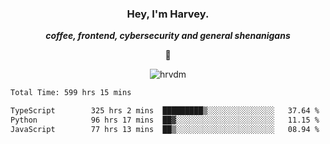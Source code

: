 <div align="center">
    <h3> Hey, I'm Harvey.</h3>
    <p><i><b>coffee, frontend, cybersecurity and general shenanigans</b></i></p>
    <p>👻</p>
</div>

<p align="center">  <img src="https://komarev.com/ghpvc/?username=hrvdm&label=Views&color=252733&style=for-the-badge" alt="hrvdm" /> </p>

<!--START_SECTION:waka-->

```txt
Total Time: 599 hrs 15 mins

TypeScript        325 hrs 2 mins  █████████▒░░░░░░░░░░░░░░░   37.64 %
Python            96 hrs 17 mins  ██▓░░░░░░░░░░░░░░░░░░░░░░   11.15 %
JavaScript        77 hrs 13 mins  ██▒░░░░░░░░░░░░░░░░░░░░░░   08.94 %
```

<!--END_SECTION:waka-->
